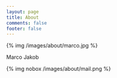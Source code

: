 ```yaml
---
layout: page
title: About
comments: false
footer: false
---
```

{% img /images/about/marco.jpg %}

Marco Jakob

{% img nobox /images/about/mail.png %}